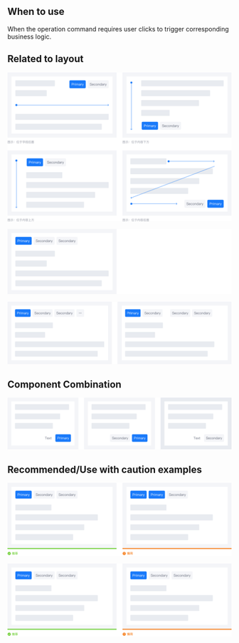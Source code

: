 ## When to use

When the operation command requires user clicks to trigger corresponding business logic.

## Related to layout

![1. Buttons in webpages, forms, and dialog boxes are usually placed on the user's browsing path, making them easy to discover and efficiently guide actions.](https://github.com/sheinsight/shineout-static/blob/main/shineout-next/images/button/01.png?raw=true)

![2. Main button is usually used alone and is the main visual focus in the page. It is recommended to only have one main button per page.](https://github.com/sheinsight/shineout-static/blob/main/shineout-next/images/button/02.png?raw=true)

![3. When too many buttons need to be placed in a limited space, secondary buttons can be folded appropriately or combined and arranged.](https://github.com/sheinsight/shineout-static/blob/main/shineout-next/images/button/03.png?raw=true)

## Component Combination

![Different types of buttons can be used together to express different levels of emphasis.](https://github.com/sheinsight/shineout-static/blob/main/shineout-next/images/button/04.png?raw=true)

## Recommended/Use with caution examples

![1. When using the main and secondary buttons, it is necessary to express the main-secondary relationship, highlighting the main operation with the main button, and using the secondary button for other operations. Multiple main buttons should not be used at the same time.](https://github.com/sheinsight/shineout-static/blob/main/shineout-next/images/button/05.png?raw=true)

![2. When multiple buttons are used together, there should be a certain distance between each button, and it is not recommended to connect them together.](https://github.com/sheinsight/shineout-static/blob/main/shineout-next/images/button/06.png?raw=true)
